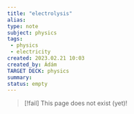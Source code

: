 ```yaml
---
title: "electrolysis"
alias: 
type: note
subject: physics
tags:
 - physics
 - electricity
created: 2023.02.21 10:03
created_by: Ádám
TARGET DECK: physics
summary: 
status: empty
---
```

> [!fail] This page does not exist (yet)!